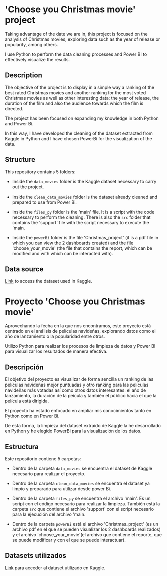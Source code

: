 # 'Choose you Christmas movie' project
Taking advantage of the date we are in, this project is focused on the analysis of Christmas movies, exploring data such as the year of release or popularity, among others. 

I use Python to perform the data cleaning processes and Power BI to effectively visualize the results.


## Description
The objective of the project is to display in a simple way a ranking of the best rated Christmas movies and another ranking for the most voted Christmas movies as well as other interesting data: the year of release, the duration of the film and also the audience towards which the film is directed.

The project has been focused on expanding my knowledge in both Python and Power Bi. 

In this way, I have developed the cleaning of the dataset extracted from Kaggle in Python and I have chosen PowerBi for the visualization of the data.



## Structure
This repository contains 5 folders:
* Inside the `data_movies` folder is the Kaggle dataset necessary to carry out the project.

* Inside the `clean_data_movies` folder is the dataset already cleaned and prepared to use from Power Bi.

* Inside the `files_py` folder is the 'main' file. It is a script with the code necessary to perform the cleaning. There is also the `src` folder that contains the 'support' file with the script necessary to execute the 'main.

* Inside the `powerBi` folder is the file 'Christmas_project' (it is a pdf file in which you can view the 2 dashboards created) and the file 'choose_your_movie' (the file that contains the report, which can be modified and with which can be interacted with).



## Data source
[Link](https://www.kaggle.com/datasets/jonbown/christmas-movies) to access the dataset used in Kaggle.







# Proyecto 'Choose you Christmas movie' 
Aprovechando la fecha en la que nos encontramos, este proyecto está centrado en el análisis de películas navideñas, explorando datos como el año de lanzamiento o la popularidad entre otros. 

Utilizo Python para realizar los procesos de limpieza de datos y Power BI para visualizar los resultados de manera efectiva.


## Descripción
El objetivo del proyecto es visualizar de forma sencilla un ranking de las películas navideñas mejor puntuadas y otro ranking para las películas navideñas más votadas así como otros datos interesantes: el año de lanzamiento, la duración de la peícula y también el público hacia el que la película está dirigida. 

El proyecto ha estado enfocado en ampliar mis conocimientos tanto en Python como en Power Bi. 

De esta forma, la limpieza del dataset extraído de Kaggle la he desarrollado en Python y he elegido PowerBi para la visualización de los datos.  


## Estructura
Este repositorio contiene 5 carpetas: 
* Dentro de la carpeta `data_movies` se encuentra el dataset de Kaggle necesario para realizar el proyecto.

* Dentro de la carpeta `clean_data_movies` se encuentra el dataset ya limpio y preparado para utilizar desde power Bi.

* Dentro de la carpeta `files_py` se encuentra el archivo 'main'. Es un script con el código necesario para realizar la limpieza. También está la carpeta `src` que contiene el archivo 'support' con el script necesario para la ejecución del archivo 'main. 

* Dentro de la carpeta `powerBi` está el archivo 'Christmas_project' (es un archivo pdf en el que se pueden visualizar los 2 dashboards realizados) y el archivo 'choose_your_movie'(el archivo que contiene el reporte, que se puede modificar y con el que se puede interactuar).  


## Datasets utilizados
[Link](https://www.kaggle.com/datasets/jonbown/christmas-movies) para acceder al dataset utilizado en Kaggle.